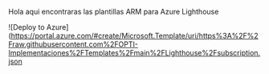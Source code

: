 Hola aqui encontraras las plantillas ARM para Azure Lighthouse

![Deploy to Azure](https://portal.azure.com/#create/Microsoft.Template/uri/https%3A%2F%2Fraw.githubusercontent.com%2FOPTI-Implementaciones%2FTemplates%2Fmain%2FLighthouse%2Fsubscription.json
